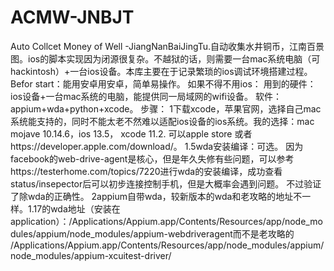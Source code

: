 # ACMW-JNBJT
Auto Collcet Money of Well -JiangNanBaiJingTu.自动收集水井铜币，江南百景图。ios的脚本实现因为闭源很复杂。不越狱的话，则需要一台mac系统电脑（可hackintosh）+一台ios设备。本库主要在于记录繁琐的ios调试环境搭建过程。
Befor start：能用安卓用安卓，简单易操作。
如果不得不用ios：
用到的硬件：ios设备+一台mac系统的电脑，能提供同一局域网的wifi设备。
软件：appium+wda+python+xcode。
步骤：
1下载xcode，苹果官网，选择自己mac系统能支持的，同时不能太老不然难以适配ios设备的ios系统。我的选择：mac mojave 10.14.6，ios 13.5， xcode 11.2.
可以apple store 或者https://developer.apple.com/download/。
1.5wda安装编译：可选。
因为facebook的web-drive-agent是核心，但是年久失修有些问题，可以参考https://testerhome.com/topics/7220进行wda的安装编译，成功查看status/insepector后可以初步连接控制手机，但是大概率会遇到问题。
不过验证了除wda的正确性。
2appium自带wda，较新版本的wda和老攻略的地址不一样。1.17的wda地址（安装在application）：/Applications/Appium.app/Contents/Resources/app/node_modules/appium/node_modules/appium-webdriveragent而不是老攻略的 /Applications/Appium.app/Contents/Resources/app/node_modules/appium/node_modules/appium-xcuitest-driver/

